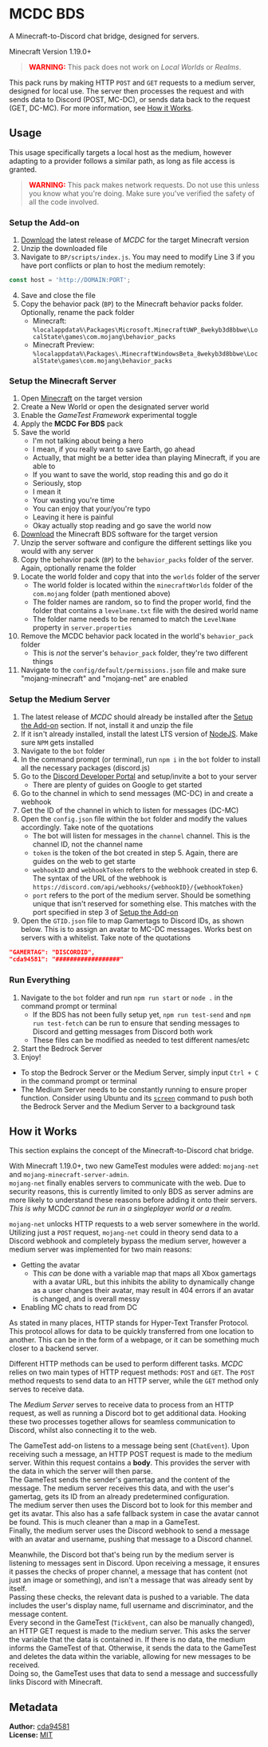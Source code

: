 # MCDC BDS
A Minecraft-to-Discord chat bridge, designed for servers.

Minecraft Version 1.19.0+

> <span style="color:red;">**WARNING:**</span> This pack does not work on *Local Worlds* or *Realms*.

This pack runs by making HTTP `POST` and `GET` requests to a medium server, designed for local use. The server then processes the request and with sends data to Discord (POST, MC-DC), or sends data back to the request (GET, DC-MC). For more information, see [How it Works](#how-it-works).

## Usage
This usage specifically targets a local host as the medium, however adapting to a provider follows a similar path, as long as file access is granted.

> <span style="color:red;">**WARNING:**</span> This pack makes network requests. Do not use this unless you know what you're doing. Make sure you've verified the safety of all the code involved.

### Setup the Add-on
1. [Download](https://github.com/cda94581/expert-spoon/releases/tag/add-ons.mcdc-bds) the latest release of *MCDC* for the target Minecraft version
2. Unzip the downloaded file
3. Navigate to `BP/scripts/index.js`. You may need to modify Line 3 if you have port conflicts or plan to host the medium remotely:
```js
const host = 'http://DOMAIN:PORT';
```
4. Save and close the file
5. Copy the behavior pack (`BP`) to the Minecraft behavior packs folder. Optionally, rename the pack folder
	- Minecraft: `%localappdata%\Packages\Microsoft.MinecraftUWP_8wekyb3d8bbwe\LocalState\games\com.mojang\behavior_packs`
	- Minecraft Preview: `%localappdata%\Packages\.MinecraftWindowsBeta_8wekyb3d8bbwe\LocalState\games\com.mojang\behavior_packs`

### Setup the Minecraft Server
1. Open [Minecraft](minecraft://) on the target version
2. Create a New World or open the designated server world
3. Enable the *GameTest Framework* experimental toggle
4. Apply the **MCDC For BDS** pack
5. Save the world
	- I'm not talking about being a hero
	- I mean, if you really want to save Earth, go ahead
	- Actually, that might be a better idea than playing Minecraft, if you are able to
	- If you want to save the world, stop reading this and go do it
	- Seriously, stop
	- I mean it
	- Your wasting you're time
	- You can enjoy that your/you're typo
	- Leaving it here is painful
	- Okay actually stop reading and go save the world now
6. [Download](https://www.minecraft.net/en-us/download/server/bedrock) the Minecraft BDS software for the target version
7. Unzip the server software and configure the different settings like you would with any server
8. Copy the behavior pack (`BP`) to the `behavior_packs` folder of the server. Again, optionally rename the folder
9. Locate the world folder and copy that into the `worlds` folder of the server
	- The world folder is located within the `minecraftWorlds` folder of the `com.mojang` folder (path mentioned above)
	- The folder names are random, so to find the proper world, find the folder that contains a `levelname.txt` file with the desired world name
	- The folder name needs to be renamed to match the `LevelName` property in `server.properties`
10. Remove the MCDC behavior pack located in the world's `behavior_pack` folder
	- This is *not* the server's `behavior_pack` folder, they're two different things
11. Navigate to the `config/default/permissions.json` file and make sure "mojang-minecraft" and "mojang-net" are enabled

### Setup the Medium Server
1. The latest release of *MCDC* should already be installed after the [Setup the Add-on](#setup-the-add-on) section. If not, install it and unzip the file
2. If it isn't already installed, install the latest LTS version of [NodeJS](https://nodejs.org/en/download/). Make sure `NPM` gets installed
3. Navigate to the `bot` folder
4. In the command prompt (or terminal), run `npm i` in the `bot` folder to install all the necessary packages (discord.js)
5. Go to the [Discord Developer Portal](https://discord.com/developers) and setup/invite a bot to your server
	- There are plenty of guides on Google to get started
6. Go to the channel in which to send messages (MC-DC) in and create a webhook
7. Get the ID of the channel in which to listen for messages (DC-MC)
8. Open the `config.json` file within the `bot` folder and modify the values accordingly. Take note of the quotations
	- The bot will listen for messages in the `channel` channel. This is the channel ID, not the channel name
	- `token` is the token of the bot created in step 5. Again, there are guides on the web to get starte
	- `webhookID` and `webhookToken` refers to the webhook created in step 6. The syntax of the URL of the webhook is `https://discord.com/api/webhooks/{webhookID}/{webhookToken}`
	- `port` refers to the port of the medium server. Should be something unique that isn't reserved for something else. This matches with the port specified in step 3 of [Setup the Add-on](#setup-the-add-on)
9. Open the `GTID.json` file to map Gamertags to Discord IDs, as shown below. This is to assign an avatar to MC-DC messages. Works best on servers with a whitelist. Take note of the quotations
```json
"GAMERTAG": "DISCORDID",
"cda94581": "##################"
```

### Run Everything
1. Navigate to the `bot` folder and run `npm run start` or `node .` in the command prompt or terminal
	- If the BDS has not been fully setup yet, `npm run test-send` and `npm run test-fetch` can be run to ensure that sending messages to Discord and getting messages from Discord both work
	- These files can be modified as needed to test different names/etc
2. Start the Bedrock Server
3. Enjoy!

- To stop the Bedrock Server or the Medium Server, simply input `Ctrl + C` in the command prompt or terminal
- The Medium Server needs to be constantly running to ensure proper function. Consider using Ubuntu and its [`screen`](https://linuxize.com/post/how-to-use-linux-screen/) command to push both the Bedrock Server and the Medium Server to a background task

## How it Works
This section explains the concept of the Minecraft-to-Discord chat bridge.

With Minecraft 1.19.0+, two new GameTest modules were added: `mojang-net` and `mojang-minecraft-server-admin`.  
`mojang-net` finally enables servers to communicate with the web. Due to security reasons, this is currently limited to only BDS as server admins are more likely to understand these reasons before adding it onto their servers. *This is why* MCDC *cannot be run in a singleplayer world or a realm.*

`mojang-net` unlocks HTTP requests to a web server somewhere in the world. Utilizing just a `POST` request, `mojang-net` could in theory send data to a Discord webhook and completely bypass the medium server, however a medium server was implemented for two main reasons:
- Getting the avatar
	- This *can* be done with a variable map that maps all Xbox gamertags with a avatar URL, but this inhibits the ability to dynamically change as a user changes their avatar, may result in 404 errors if an avatar is changed, and is overall messy
- Enabling MC chats to read from DC

As stated in many places, HTTP stands for Hyper-Text Transfer Protocol. This protocol allows for data to be quickly transferred from one location to another. This can be in the form of a webpage, or it can be something much closer to a backend server.

Different HTTP methods can be used to perform different tasks. *MCDC* relies on two main types of HTTP request methods: `POST` and `GET`. The `POST` method requests to send data to an HTTP server, while the `GET` method only serves to receive data.

The *Medium Server* serves to receive data to process from an HTTP request, as well as running a Discord bot to get additional data. Hooking these two processes together allows for seamless communication to Discord, whilst also connecting it to the web.

The GameTest add-on listens to a message being sent (`ChatEvent`). Upon receiving such a message, an HTTP POST request is made to the medium server. Within this request contains a **body**. This provides the server with the data in which the server will then parse.  
The GameTest sends the sender's gamertag and the content of the message. The medium server receives this data, and with the user's gamertag, gets its ID from an already predetermined configuration.  
The medium server then uses the Discord bot to look for this member and get its avatar. This also has a safe fallback system in case the avatar cannot be found. This is much cleaner than a map in a GameTest.  
Finally, the medium server uses the Discord webhook to send a message with an avatar and username, pushing that message to a Discord channel.

Meanwhile, the Discord bot that's being run by the medium server is listening to messages sent in Discord. Upon receiving a message, it ensures it passes the checks of proper channel, a message that has content (not just an image or something), and isn't a message that was already sent by itself.  
Passing these checks, the relevant data is pushed to a variable. The data includes the user's display name, full username and discriminator, and the message content.  
Every second in the GameTest (`TickEvent`, can also be manually changed), an HTTP GET request is made to the medium server. This asks the server the variable that the data is contained in. If there is no data, the medium informs the GameTest of that. Otherwise, it sends the data to the GameTest and deletes the data within the variable, allowing for new messages to be received.  
Doing so, the GameTest uses that data to send a message and successfully links Discord with Minecraft.

## Metadata
**Author:** [cda94581](https://github.com/cda94581)  
**License:** [MIT](https://github.com/cda94581/expert-spoon/blob/main/LICENSE)